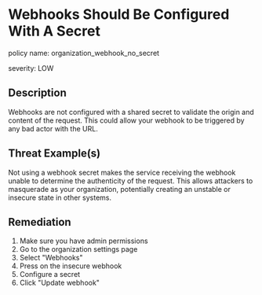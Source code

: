 # Webhooks Should Be Configured With A Secret

policy name: organization_webhook_no_secret

severity: LOW

## Description

Webhooks are not configured with a shared secret to validate the origin and
content of the request. This could allow your webhook to be triggered by any bad
actor with the URL.

## Threat Example(s)

Not using a webhook secret makes the service receiving the webhook unable to
determine the authenticity of the request.
This allows attackers to masquerade as your organization, potentially creating
an unstable or insecure state in other systems.

## Remediation

1. Make sure you have admin permissions
2. Go to the organization settings page
3. Select "Webhooks"
4. Press on the insecure webhook
5. Configure a secret
6. Click "Update webhook"
